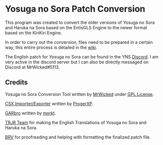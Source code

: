 # Yosuga no Sora Patch Conversion
This program was created to convert the older versions of Yosuga no Sora and Haruka na Sora based on the EntisGLS Engine to the newer format based on the KiriKiri Engine.

In order to carry out the conversion, files need to be prepared in a certain way, this entire process is detailed in the [wiki](https://github.com/TheRealMrWicked/Yosuga-no-Sora-Patch-Conversion/wiki/Yosuga-no-Sora-Patch-Conversion).

The English patch for Yosuga no Sora can be found in the YNS [Discord](https://discord.com/invite/zTnGA5p). I am very active in the discord server but I can also be directly messaged on Discord at MrWicked#5113.

## Credits
Yosuga no Sora Conversion Tool written by [MrWicked](https://github.com/TheRealMrWicked) under [GPL License](https://github.com/TheRealMrWicked/Yosuga-no-Sora-Patch-Conversion/blob/main/LICENSE).

[CSX Importer/Exporter](https://proger.me/vn/old/#csx+extractor%2Fimporter) written by [ProgerXP](https://proger.me).

[GARbro](https://github.com/morkt/GARbro) written by [morkt](https://github.com/morkt).

[TRJR Team](https://trjr.wordpress.com) for making the English Translations of Yosuga no Sora and Haruka na Sora.

[BRV](https://linktr.ee/BrendanRVlogs) for proofreading and helping with formatting the finalized patch file.
